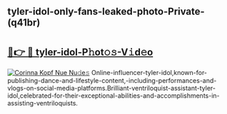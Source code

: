 ## tyler-idol-only-fans​-leaked-photo​-Private-(q41br)


# <h2><a href="https://mediaupload.pro?title=tyler-idol&ref=git">🔗👉 🔴 tyler-idol-P𝚑ot𝚘𝚜-V𝚒d𝚎o</a></h2>

[![Corinna Kopf Nue Nu𝚍e𝚜](https://i.imgur.com/0qMVB7G.gif)](https://mediaupload.pro?title=tyler-idol&ref=git)
Online-influencer-tyler-idol,known-for-publishing-dance-and-lifestyle-content,-including-performances-and-vlogs-on-social-media-platforms.Brilliant-ventriloquist-assistant-tyler-idol,celebrated-for-their-exceptional-abilities-and-accomplishments-in-assisting-ventriloquists.  